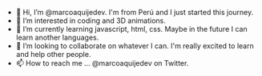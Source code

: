 - 👋 Hi, I’m @marcoaquijedev. I'm from Perú and I just started this journey. 
- 👀 I’m interested in coding and 3D animations.
- 🌱 I’m currently learning javascript, html, css. Maybe in the future I can learn another languages.
- 💞️ I’m looking to collaborate on whatever I can. I'm really excited to learn and help other people.
- 📫 How to reach me ... @marcoaquijedev on Twitter.

<!---
camionoppa/camionoppa is a ✨ special ✨ repository because its `README.md` (this file) appears on your GitHub profile.
You can click the Preview link to take a look at your changes.
--->
